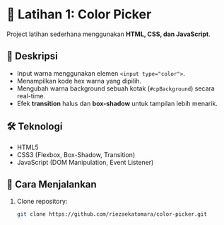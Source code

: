 # 🎨 Latihan 1: Color Picker

Project latihan sederhana menggunakan **HTML, CSS, dan JavaScript**.

## 📌 Deskripsi

- Input warna menggunakan elemen `<input type="color">`.
- Menampilkan kode hex warna yang dipilih.
- Mengubah warna background sebuah kotak (`#cpBackground`) secara real-time.
- Efek **transition** halus dan **box-shadow** untuk tampilan lebih menarik.

## 🛠️ Teknologi

- HTML5
- CSS3 (Flexbox, Box-Shadow, Transition)
- JavaScript (DOM Manipulation, Event Listener)

## 🚀 Cara Menjalankan

1. Clone repository:
   ```bash
   git clone https://github.com/riezaekatomara/color-picker.git
   ```
